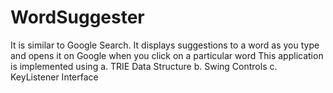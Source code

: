 # WordSuggester
It is similar to Google Search. It displays suggestions to a word as you type and opens it on Google when you click on a particular word This application is implemented using a. TRIE Data Structure b. Swing Controls c. KeyListener Interface

